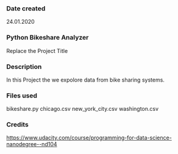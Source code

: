 ### Date created
24.01.2020

### Python Bikeshare Analyzer
Replace the Project Title

### Description
In this Project the we expolore data from bike sharing systems.

### Files used
bikeshare.py
chicago.csv
new_york_city.csv
washington.csv

### Credits
https://www.udacity.com/course/programming-for-data-science-nanodegree--nd104

